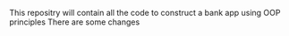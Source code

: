 This repositry will contain all the code to construct a bank app using OOP principles 
There are some changes
